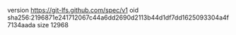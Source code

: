 version https://git-lfs.github.com/spec/v1
oid sha256:2196871e241712067c44a6dd2690d2113b44d1df7dd1625093304a4f7134aada
size 12968
